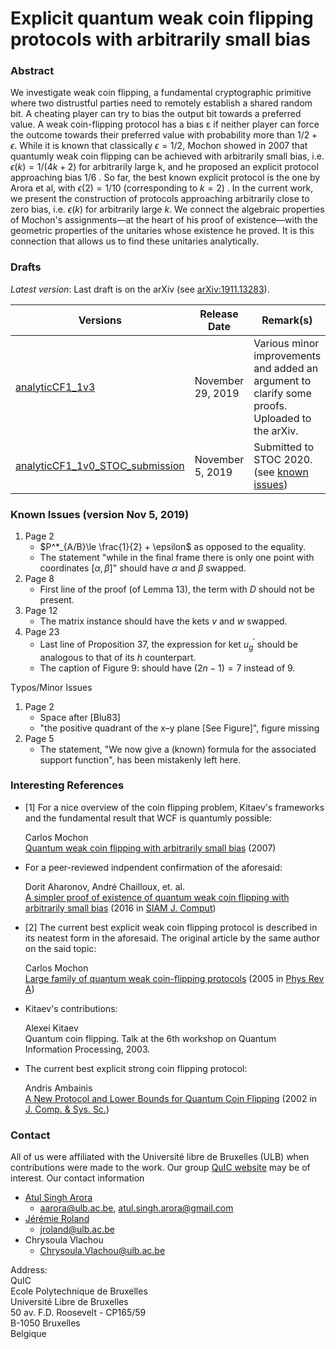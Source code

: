# Explicit quantum weak coin flipping protocols with arbitrarily small bias

### Abstract

We investigate weak coin flipping, a fundamental cryptographic primitive where two distrustful parties need to remotely establish a shared random bit. A cheating player can try to bias the output bit towards a preferred value. A weak coin-flipping protocol has a bias ε if neither player can force the outcome towards their preferred value with probability more than $1/2+\epsilon$. While it is known that classically $\epsilon=1/2$, Mochon showed in 2007 that quantumly weak coin flipping can be achieved with arbitrarily small bias, i.e. $\epsilon(k)=1/(4k+2)$ for arbitrarily large k, and he proposed an explicit protocol approaching bias $1/6$ . So far, the best known explicit protocol is the one by Arora et al, with $\epsilon(2)=1/10$ (corresponding to $k=2$) . In the current work, we present the construction of protocols approaching arbitrarily close to zero bias, i.e. $\epsilon(k)$ for arbitrarily large $k$. We connect the algebraic properties of Mochon's assignments—at the heart of his proof of existence—with the geometric properties of the unitaries whose existence he proved. It is this connection that allows us to find these unitaries analytically. 





### Drafts

*Latest version*: Last draft is on the arXiv (see [arXiv:1911.13283](https://arxiv.org/abs/1911.13283)).


| Versions                     | Release Date     | Remark(s)                                                    |
| ---------------------------- | ---------------- | ------------------------------------------------------------ |
| [analyticCF1_1v3](./analyticCF1_1v3) | November 29, 2019 | Various minor improvements and added an argument to clarify some proofs. Uploaded to the arXiv. |
| [analyticCF1_1v0_STOC_submission](./analyticCF1_1v0_submissionSTOC.pdf)   | November 5, 2019  | Submitted to STOC 2020. (see [known issues](#known-issues-version-Nov-5-2019)) |



### Known Issues (version Nov 5, 2019)

1. Page 2
	* $P^*_{A/B}\le \frac{1}{2} + \epsilon$ as opposed to the equality.
	* The statement "while in the final frame there is only one point with coordinates $\left[  \alpha, \beta \right]$" should have $\alpha$  and $\beta$ swapped.
2. Page 8
   * First line of the proof (of Lemma 13), the term with $D$ should not be present.
3. Page 12
   * The matrix instance should have the kets $v$ and $w$ swapped.
4. Page 23
   * Last line of Proposition 37, the expression for ket $u_g^{\prime}$ should be analogous to that of its $h$ counterpart.
   * The caption of Figure 9: should have $(2n-1)=7$ instead of $9$.

Τypos/Minor Issues

1. Page 2
	* Space after [Blu83]
	* "the positive quadrant of the x–y plane [See Figure]", figure missing
2. Page 5
	* The statement, "We now give a (known) formula for the associated support function", has been mistakenly left here. 



### Interesting References

* [1] For a nice overview of the coin flipping problem, Kitaev's frameworks and the fundamental result that WCF is quantumly possible:


  Carlos Mochon  
  [Quantum weak coin flipping with arbitrarily small bias](https://arxiv.org/abs/0711.4114) (2007)

* For a peer-reviewed indpendent confirmation of the aforesaid:


  Dorit Aharonov, André Chailloux, et. al.  
  [A simpler proof of existence of quantum weak coin flipping with arbitrarily small bias](https://arxiv.org/abs/1402.7166) (2016 in [SIAM J. Comput](https://doi.org/10.1137/14096387X))

* [2] The current best explicit weak coin flipping protocol is described in its neatest form in the aforesaid. The original article by the same author on the said topic:  


  Carlos Mochon  
  [Large family of quantum weak coin-flipping protocols](https://arxiv.org/abs/quant-ph/0502068) (2005 in [Phys Rev A](https://journals.aps.org/pra/abstract/10.1103/PhysRevA.72.022341))

* Kitaev's contributions:  


  Alexei Kitaev  
  Quantum coin flipping. Talk at the 6th workshop on Quantum Information Processing, 2003.

* The current best explicit strong coin flipping protocol:  


  Andris Ambainis  
  [A New Protocol and Lower Bounds for Quantum Coin Flipping](https://arxiv.org/abs/quant-ph/0204022) (2002 in [J. Comp. & Sys. Sc.](https://www.sciencedirect.com/science/article/pii/S0022000003001417))

### Contact
All of us were affiliated with the Université libre de Bruxelles (ULB) when contributions were made to the work. Our group [QuIC website](http://quic.ulb.ac.be) may be of interest. Our contact information
- [Atul Singh Arora](https://atulsingharora.github.io) 
	- aarora@ulb.ac.be, atul.singh.arora@gmail.com
- [Jérémie Roland](<http://quic.ulb.ac.be/members/jroland>)
	- jroland@ulb.ac.be
- Chrysoula Vlachou
	- Chrysoula.Vlachou@ulb.ac.be 



Address:  
QuIC  
Ecole Polytechnique de Bruxelles  
Université Libre de Bruxelles  
50 av. F.D. Roosevelt - CP165/59  
B-1050 Bruxelles  
Belgique  